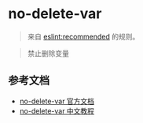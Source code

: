# no-delete-var

> 来自 [eslint:recommended](https://eslint.org/docs/rules/) 的规则。

> 禁止删除变量

## 参考文档

- [no-delete-var 官方文档](https://eslint.org/docs/rules/no-delete-var)
- [no-delete-var 中文教程](https://eslint.cn/docs/rules/no-delete-var)
